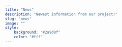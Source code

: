 ```yaml
---
title: "News"
description: "Newest information from our project!"
slug: "news"
image: ""
style:
    background: "#2a9d8f"
    color: "#fff"
---
```

